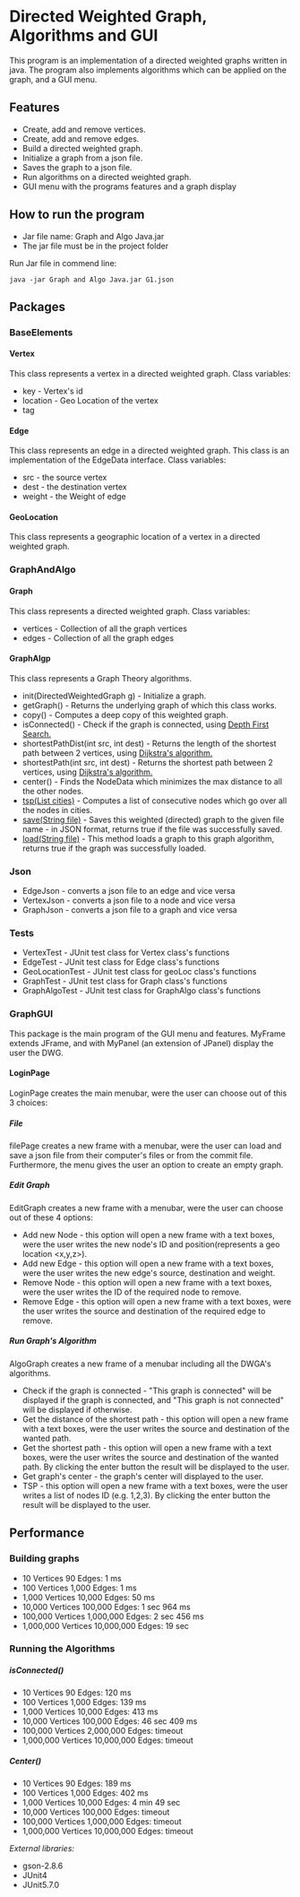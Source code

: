 # Directed Weighted Graph, Algorithms and GUI

This program is an implementation of a directed weighted graphs written in java.
The program also implements algorithms which can be applied on the graph, and a GUI menu.

## Features
- Create, add and remove vertices.
- Create, add and remove edges.
- Build a directed weighted graph.
- Initialize a graph from a json file.
- Saves the graph to a json file.
- Run algorithms on a directed weighted graph.
- GUI menu with the programs features and a graph display

## How to run the program
- Jar file name: Graph and Algo Java.jar
- The jar file must be in the project folder

Run Jar file  in commend line:

```
java -jar Graph and Algo Java.jar G1.json
```

## Packages
### BaseElements

#### Vertex
This class represents a vertex in a directed weighted graph.
Class variables:
- key - Vertex's id
- location - Geo Location of the vertex
- tag

#### Edge
This class represents an edge in a directed weighted graph.
This class is an implementation of the EdgeData interface.
Class variables:
- src - the source vertex
- dest - the destination vertex
- weight - the Weight of edge

#### GeoLocation
This class represents a geographic location of a vertex in a directed weighted graph.

### GraphAndAlgo
#### Graph
This class represents a directed weighted graph.
Class variables:
- vertices - Collection of all the graph vertices
- edges - Collection of all the graph edges

#### GraphAlgp
This class represents a Graph Theory algorithms.
- init(DirectedWeightedGraph g) - Initialize a graph.
- getGraph() - Returns the underlying graph of which this class works.
- copy() - Computes a deep copy of this weighted graph.
- isConnected() - Check if the graph is connected, using [Depth First Search.](https://www.geeksforgeeks.org/check-if-a-directed-graph-is-connected-or-not/)
- shortestPathDist(int src, int dest) - Returns the length of the shortest path between 2 vertices, using [Dijkstra's algorithm.](https://en.wikipedia.org/wiki/Dijkstra%27s_algorithm)
- shortestPath(int src, int dest) - Returns the shortest path between 2 vertices, using [Dijkstra's algorithm.](https://en.wikipedia.org/wiki/Dijkstra%27s_algorithm)
- center() - Finds the NodeData which minimizes the max distance to all the other nodes.
- [tsp(List cities)](https://en.wikipedia.org/wiki/Travelling_salesman_problem) - Computes a list of consecutive nodes which go over all the nodes in cities.
- [save(String file)](https://attacomsian.com/blog/gson-write-json-file) - Saves this weighted (directed) graph to the given file name - in JSON format, returns true if the file was successfully saved.
- [load(String file)](https://attacomsian.com/blog/gson-read-json-file) - This method loads a graph to this graph algorithm, returns true if the graph was successfully loaded.

### Json
- EdgeJson - converts a json file to an edge and vice versa
- VertexJson - converts a json file to a node and vice versa
- GraphJson - converts a json file to a graph and vice versa

### Tests
- VertexTest - JUnit test class for Vertex class's functions
- EdgeTest - JUnit test class for Edge class's functions
- GeoLocationTest - JUnit test class for geoLoc class's functions
- GraphTest - JUnit test class for Graph class's functions
- GraphAlgoTest - JUnit test class for GraphAlgo class's functions

### GraphGUI
This package is the main program of the GUI menu and features. MyFrame extends JFrame, and with MyPanel (an extension of JPanel) display the user the DWG.
#### LoginPage
LoginPage creates the main menubar, were the user can choose out of this 3 choices:

##### File
filePage creates a new frame with a menubar, were the user can load and save a json file from their computer's files or from the commit file.
Furthermore, the menu gives the user an option to create an empty graph.

##### Edit Graph
EditGraph creates a new frame with a menubar, were the user can choose out of these 4 options:
- Add new Node - this option will open a new frame with a text boxes, were the user writes the new node's ID
  and position(represents a geo location <x,y,z>).
- Add new Edge - this option will open a new frame with a text boxes, were the user writes the
  new edge's source, destination and weight.
- Remove Node - this option will open a new frame with a text boxes, were the user writes the ID of the required node to remove.
- Remove Edge - this option will open a new frame with a text boxes, were the user writes the source and destination of the required edge to remove.

##### Run Graph's Algorithm
AlgoGraph creates a new frame of a menubar including all the DWGA's algorithms.
- Check if the graph is connected - "This graph is connected" will be displayed if the graph is connected, and "This graph is not connected"
  will be displayed if otherwise.
- Get the distance of the shortest path - this option will open a new frame with a text boxes, were the user writes the
  source and destination of the wanted path.
- Get the shortest path - this option will open a new frame with a text boxes, were the user writes the
  source and destination of the wanted path. By clicking the enter button the result will be displayed to the user.
- Get graph's center - the graph's center will displayed to the user.
- TSP - this option will open a new frame with a text boxes, were the user writes a list of nodes ID (e.g. 1,2,3).
  By clicking the enter button the result will be displayed to the user.

## Performance
### Building graphs
- 10 Vertices 90 Edges: 1 ms
- 100 Vertices 1,000 Edges: 1 ms
- 1,000 Vertices 10,000 Edges: 50 ms
- 10,000 Vertices 100,000 Edges: 1 sec 964 ms
- 100,000 Vertices 1,000,000 Edges: 2 sec 456 ms
- 1,000,000 Vertices 10,000,000 Edges: 19 sec

### Running the Algorithms
##### isConnected()
- 10 Vertices 90 Edges: 120 ms
- 100 Vertices 1,000 Edges: 139 ms
- 1,000 Vertices 10,000 Edges: 413 ms
- 10,000 Vertices 100,000 Edges: 46 sec 409 ms
- 100,000 Vertices 2,000,000 Edges: timeout
- 1,000,000 Vertices 10,000,000 Edges: timeout

##### Center()
- 10 Vertices 90 Edges: 189 ms
- 100 Vertices 1,000 Edges: 402 ms
- 1,000 Vertices 10,000 Edges: 4 min 49 sec
- 10,000 Vertices 100,000 Edges: timeout
- 100,000 Vertices 1,000,000 Edges: timeout
- 1,000,000 Vertices 10,000,000 Edges: timeout

_External libraries:_
- gson-2.8.6
- JUnit4
- JUnit5.7.0